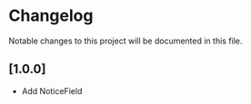 # Changelog

Notable changes to this project will be documented in this file.

## [1.0.0]

- Add NoticeField
